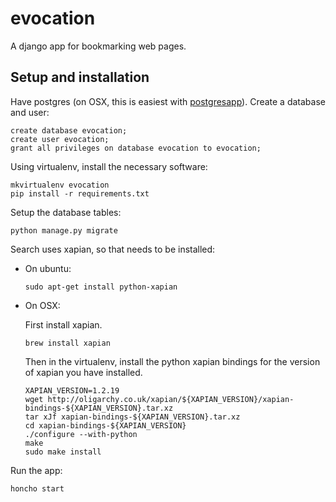 evocation
=========

A django app for bookmarking web pages.


## Setup and installation

Have postgres (on OSX, this is easiest with [postgresapp][pga]). Create a
database and user:

    create database evocation;
    create user evocation;
    grant all privileges on database evocation to evocation;

Using virtualenv, install the necessary software:

    mkvirtualenv evocation
    pip install -r requirements.txt

Setup the database tables:

    python manage.py migrate

Search uses xapian, so that needs to be installed:

*   On ubuntu:

        sudo apt-get install python-xapian

*   On OSX:

    First install xapian.

        brew install xapian

    Then in the virtualenv, install the python xapian bindings for the 
    version of xapian you have installed.

        XAPIAN_VERSION=1.2.19
        wget http://oligarchy.co.uk/xapian/${XAPIAN_VERSION}/xapian-bindings-${XAPIAN_VERSION}.tar.xz
        tar xJf xapian-bindings-${XAPIAN_VERSION}.tar.xz
        cd xapian-bindings-${XAPIAN_VERSION}
        ./configure --with-python
        make 
        sudo make install

Run the app:

    honcho start



[pga]: http://postgresapp.com

